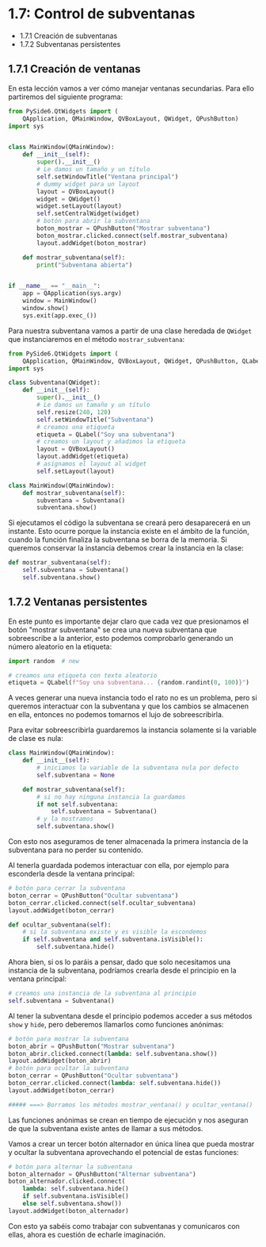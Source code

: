 # 1.7: Control de subventanas

- 1.7.1 Creación de subventanas
- 1.7.2 Subventanas persistentes

## 1.7.1 Creación de ventanas

En esta lección vamos a ver cómo manejar ventanas secundarias. Para ello partiremos del siguiente programa:

```python
from PySide6.QtWidgets import (
    QApplication, QMainWindow, QVBoxLayout, QWidget, QPushButton)
import sys


class MainWindow(QMainWindow):
    def __init__(self):
        super().__init__()
        # Le damos un tamaño y un título
        self.setWindowTitle("Ventana principal")
        # dummy widget para un layout
        layout = QVBoxLayout()
        widget = QWidget()
        widget.setLayout(layout)
        self.setCentralWidget(widget)
        # botón para abrir la subventana
        boton_mostrar = QPushButton("Mostrar subventana")
        boton_mostrar.clicked.connect(self.mostrar_subventana)
        layout.addWidget(boton_mostrar)

    def mostrar_subventana(self):
        print("Subventana abierta")


if __name__ == "__main__":
    app = QApplication(sys.argv)
    window = MainWindow()
    window.show()
    sys.exit(app.exec_())
```

Para nuestra subventana vamos a partir de una clase heredada de `QWidget` que instanciaremos en el método `mostrar_subventana`:

```python
from PySide6.QtWidgets import (
    QApplication, QMainWindow, QVBoxLayout, QWidget, QPushButton, QLabel)  # editado
import sys

class Subventana(QWidget):
    def __init__(self):
        super().__init__()
        # Le damos un tamaño y un título
        self.resize(240, 120)
        self.setWindowTitle("Subventana")
        # creamos una etiqueta
        etiqueta = QLabel("Soy una subventana")
        # creamos un layout y añadimos la etiqueta
        layout = QVBoxLayout()
        layout.addWidget(etiqueta)
        # asignamos el layout al widget
        self.setLayout(layout)

class MainWindow(QMainWindow):
    def mostrar_subventana(self):
        subventana = Subventana()
        subventana.show()
```

Si ejecutamos el código la subventana se creará pero desaparecerá en un instante. Esto ocurre porque la instancia existe en el ámbito de la función, cuando la función finaliza la subventana se borra de la memoria. Si queremos conservar la instancia debemos crear la instancia en la clase:

```python
def mostrar_subventana(self):
    self.subventana = Subventana()
    self.subventana.show()
```

## 1.7.2 Ventanas persistentes

En este punto es importante dejar claro que cada vez que presionamos el botón "mostrar subventana" se crea una nueva subventana que sobreescribe a la anterior, esto podemos comprobarlo generando un número aleatorio en la etiqueta:

```python
import random  # new

# creamos una etiqueta con texto aleatorio
etiqueta = QLabel(f"Soy una subventana... {random.randint(0, 100)}")
```

A veces generar una nueva instancia todo el rato no es un problema, pero si queremos interactuar con la subventana y que los cambios se almacenen en ella, entonces no podemos tomarnos el lujo de sobreescribirla.

Para evitar sobreescribirla guardaremos la instancia solamente si la variable de clase es nula:

```python
class MainWindow(QMainWindow):
    def __init__(self):
        # iniciamos la variable de la subventana nula por defecto
        self.subventana = None

    def mostrar_subventana(self):
        # si no hay ninguna instancia la guardamos
        if not self.subventana:
            self.subventana = Subventana()
        # y la mostramos
        self.subventana.show()
```

Con esto nos aseguramos de tener almacenada la primera instancia de la subventana para no perder su contenido.

Al tenerla guardada podemos interactuar con ella, por ejemplo para esconderla desde la ventana principal:

```python
# botón para cerrar la subventana
boton_cerrar = QPushButton("Ocultar subventana")
boton_cerrar.clicked.connect(self.ocultar_subventana)
layout.addWidget(boton_cerrar)

def ocultar_subventana(self):
    # si la subventana existe y es visible la escondemos
    if self.subventana and self.subventana.isVisible():
        self.subventana.hide()
```

Ahora bien, si os lo paráis a pensar, dado que solo necesitamos una instancia de la subventana, podríamos crearla desde el principio en la ventana principal:

```python
# creamos una instancia de la subventana al principio
self.subventana = Subventana()
```

Al tener la subventana desde el principio podemos acceder a sus métodos `show` y `hide`, pero deberemos llamarlos como funciones anónimas:

```python
# botón para mostrar la subventana
boton_abrir = QPushButton("Mostrar subventana")
boton_abrir.clicked.connect(lambda: self.subventana.show())
layout.addWidget(boton_abrir)
# botón para ocultar la subventana
boton_cerrar = QPushButton("Ocultar subventana")
boton_cerrar.clicked.connect(lambda: self.subventana.hide())
layout.addWidget(boton_cerrar)

##### ===> Borramos los métodos mostrar_ventana() y ocultar_ventana()
```

Las funciones anónimas se crean en tiempo de ejecución y nos aseguran de que la subventana existe antes de llamar a sus métodos.

Vamos a crear un tercer botón alternador en única línea que pueda mostrar y ocultar la subventana aprovechando el potencial de estas funciones:

```python
# botón para alternar la subventana
boton_alternador = QPushButton("Alternar subventana")
boton_alternador.clicked.connect(
    lambda: self.subventana.hide()
    if self.subventana.isVisible()
    else self.subventana.show())
layout.addWidget(boton_alternador)
```

Con esto ya sabéis como trabajar con subventanas y comunicaros con ellas, ahora es cuestión de echarle imaginación.
